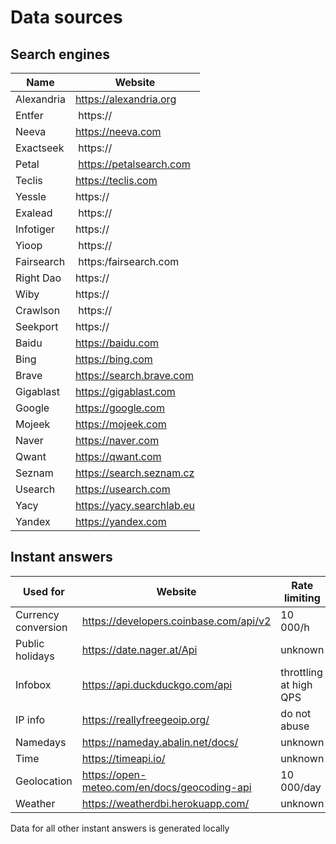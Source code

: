 # Data sources

## Search engines

Name | Website
 --- | ---
Alexandria | https://alexandria.org
Entfer | https://
Neeva | https://neeva.com
Exactseek | https://
Petal | https://petalsearch.com
Teclis | https://teclis.com
Yessle | https://
Exalead | https://
Infotiger | https://
Yioop | https://
Fairsearch | https:/fairsearch.com
Right Dao | https://
Wiby | https://
Crawlson | https://
Seekport | https://
Baidu | https://baidu.com
Bing | https://bing.com
Brave | https://search.brave.com
Gigablast | https://gigablast.com
Google | https://google.com
Mojeek | https://mojeek.com
Naver | https://naver.com
Qwant | https://qwant.com
Seznam | https://search.seznam.cz
Usearch | https://usearch.com
Yacy | https://yacy.searchlab.eu
Yandex | https://yandex.com

## Instant answers

Used for | Website | Rate limiting
 --- | --- | ---
Currency conversion | https://developers.coinbase.com/api/v2 | 10 000/h
Public holidays | https://date.nager.at/Api | unknown
Infobox | https://api.duckduckgo.com/api | throttling at high QPS
IP info | https://reallyfreegeoip.org/ | do not abuse
Namedays | https://nameday.abalin.net/docs/ | unknown
Time | https://timeapi.io/ | unknown
Geolocation | https://open-meteo.com/en/docs/geocoding-api | 10 000/day
Weather | https://weatherdbi.herokuapp.com/ | unknown

Data for all other instant answers is generated locally

